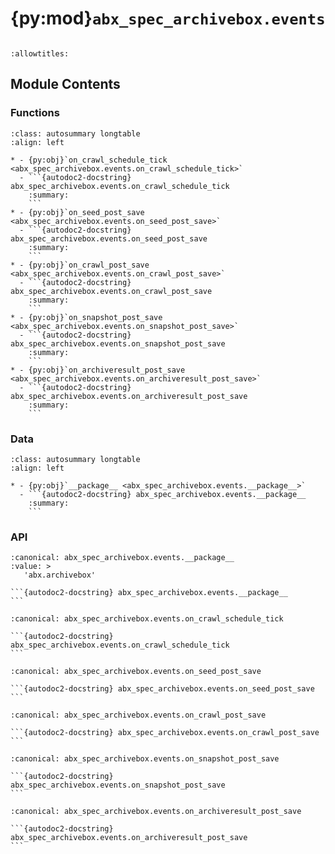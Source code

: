 # {py:mod}`abx_spec_archivebox.events`

```{py:module} abx_spec_archivebox.events
```

```{autodoc2-docstring} abx_spec_archivebox.events
:allowtitles:
```

## Module Contents

### Functions

````{list-table}
:class: autosummary longtable
:align: left

* - {py:obj}`on_crawl_schedule_tick <abx_spec_archivebox.events.on_crawl_schedule_tick>`
  - ```{autodoc2-docstring} abx_spec_archivebox.events.on_crawl_schedule_tick
    :summary:
    ```
* - {py:obj}`on_seed_post_save <abx_spec_archivebox.events.on_seed_post_save>`
  - ```{autodoc2-docstring} abx_spec_archivebox.events.on_seed_post_save
    :summary:
    ```
* - {py:obj}`on_crawl_post_save <abx_spec_archivebox.events.on_crawl_post_save>`
  - ```{autodoc2-docstring} abx_spec_archivebox.events.on_crawl_post_save
    :summary:
    ```
* - {py:obj}`on_snapshot_post_save <abx_spec_archivebox.events.on_snapshot_post_save>`
  - ```{autodoc2-docstring} abx_spec_archivebox.events.on_snapshot_post_save
    :summary:
    ```
* - {py:obj}`on_archiveresult_post_save <abx_spec_archivebox.events.on_archiveresult_post_save>`
  - ```{autodoc2-docstring} abx_spec_archivebox.events.on_archiveresult_post_save
    :summary:
    ```
````

### Data

````{list-table}
:class: autosummary longtable
:align: left

* - {py:obj}`__package__ <abx_spec_archivebox.events.__package__>`
  - ```{autodoc2-docstring} abx_spec_archivebox.events.__package__
    :summary:
    ```
````

### API

````{py:data} __package__
:canonical: abx_spec_archivebox.events.__package__
:value: >
   'abx.archivebox'

```{autodoc2-docstring} abx_spec_archivebox.events.__package__
```

````

````{py:function} on_crawl_schedule_tick(crawl_schedule)
:canonical: abx_spec_archivebox.events.on_crawl_schedule_tick

```{autodoc2-docstring} abx_spec_archivebox.events.on_crawl_schedule_tick
```
````

````{py:function} on_seed_post_save(seed, created=False)
:canonical: abx_spec_archivebox.events.on_seed_post_save

```{autodoc2-docstring} abx_spec_archivebox.events.on_seed_post_save
```
````

````{py:function} on_crawl_post_save(crawl, created=False)
:canonical: abx_spec_archivebox.events.on_crawl_post_save

```{autodoc2-docstring} abx_spec_archivebox.events.on_crawl_post_save
```
````

````{py:function} on_snapshot_post_save(snapshot, created=False)
:canonical: abx_spec_archivebox.events.on_snapshot_post_save

```{autodoc2-docstring} abx_spec_archivebox.events.on_snapshot_post_save
```
````

````{py:function} on_archiveresult_post_save(archiveresult, created=False)
:canonical: abx_spec_archivebox.events.on_archiveresult_post_save

```{autodoc2-docstring} abx_spec_archivebox.events.on_archiveresult_post_save
```
````
